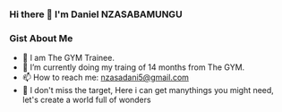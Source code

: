### Hi there 👋 I'm Daniel NZASABAMUNGU


</div>

### Gist About Me
- 🔭 I am The GYM Trainee.
- 🔭 I’m currently doing my traing of 14 months from The GYM.
- 📫 How to reach me: nzasadani5@gmail.com
- 👯 I don't miss the target, Here i can get manythings you might need, let's create a world full of wonders
